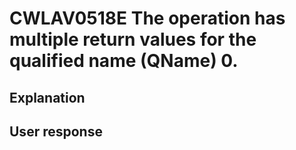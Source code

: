 # CWLAV0518E The operation has multiple return values for the qualified name (QName) 0.

## Explanation

## User response